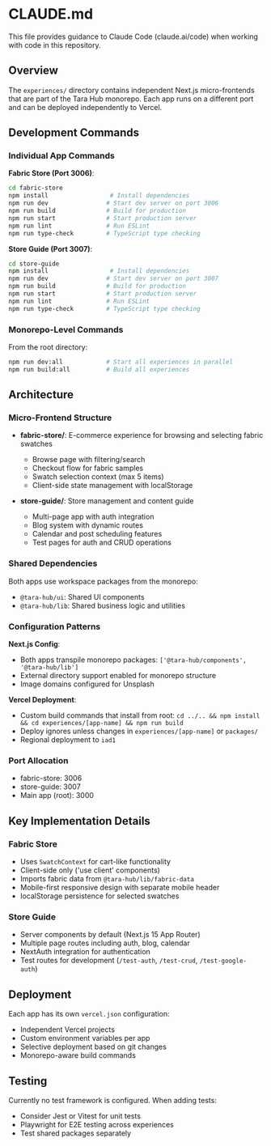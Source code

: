 # CLAUDE.md

This file provides guidance to Claude Code (claude.ai/code) when working with code in this repository.

## Overview

The `experiences/` directory contains independent Next.js micro-frontends that are part of the Tara Hub monorepo. Each app runs on a different port and can be deployed independently to Vercel.

## Development Commands

### Individual App Commands

**Fabric Store (Port 3006)**:
```bash
cd fabric-store
npm install                 # Install dependencies
npm run dev                # Start dev server on port 3006
npm run build              # Build for production
npm run start              # Start production server
npm run lint               # Run ESLint
npm run type-check         # TypeScript type checking
```

**Store Guide (Port 3007)**:
```bash
cd store-guide
npm install                 # Install dependencies
npm run dev                # Start dev server on port 3007
npm run build              # Build for production
npm run start              # Start production server
npm run lint               # Run ESLint
npm run type-check         # TypeScript type checking
```

### Monorepo-Level Commands
From the root directory:
```bash
npm run dev:all            # Start all experiences in parallel
npm run build:all          # Build all experiences
```

## Architecture

### Micro-Frontend Structure
- **fabric-store/**: E-commerce experience for browsing and selecting fabric swatches
  - Browse page with filtering/search
  - Checkout flow for fabric samples
  - Swatch selection context (max 5 items)
  - Client-side state management with localStorage

- **store-guide/**: Store management and content guide
  - Multi-page app with auth integration
  - Blog system with dynamic routes
  - Calendar and post scheduling features
  - Test pages for auth and CRUD operations

### Shared Dependencies
Both apps use workspace packages from the monorepo:
- `@tara-hub/ui`: Shared UI components
- `@tara-hub/lib`: Shared business logic and utilities

### Configuration Patterns

**Next.js Config**:
- Both apps transpile monorepo packages: `['@tara-hub/components', '@tara-hub/lib']`
- External directory support enabled for monorepo structure
- Image domains configured for Unsplash

**Vercel Deployment**:
- Custom build commands that install from root: `cd ../.. && npm install && cd experiences/[app-name] && npm run build`
- Deploy ignores unless changes in `experiences/[app-name]` or `packages/`
- Regional deployment to `iad1`

### Port Allocation
- fabric-store: 3006
- store-guide: 3007
- Main app (root): 3000

## Key Implementation Details

### Fabric Store
- Uses `SwatchContext` for cart-like functionality
- Client-side only ('use client' components)
- Imports fabric data from `@tara-hub/lib/fabric-data`
- Mobile-first responsive design with separate mobile header
- localStorage persistence for selected swatches

### Store Guide
- Server components by default (Next.js 15 App Router)
- Multiple page routes including auth, blog, calendar
- NextAuth integration for authentication
- Test routes for development (`/test-auth`, `/test-crud`, `/test-google-auth`)

## Deployment

Each app has its own `vercel.json` configuration:
- Independent Vercel projects
- Custom environment variables per app
- Selective deployment based on git changes
- Monorepo-aware build commands

## Testing

Currently no test framework is configured. When adding tests:
- Consider Jest or Vitest for unit tests
- Playwright for E2E testing across experiences
- Test shared packages separately